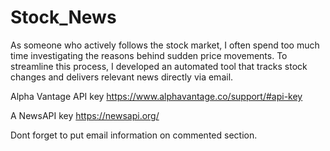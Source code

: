 # Stock_News
As someone who actively follows the stock market, I often spend too much time investigating the reasons behind sudden price movements. To streamline this process, I developed an automated tool that tracks stock changes and delivers relevant news directly via email.

Alpha Vantage API key 
https://www.alphavantage.co/support/#api-key

A NewsAPI key 
https://newsapi.org/

Dont forget to put email information on commented section.
